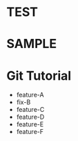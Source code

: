 # TEST
# SAMPLE
# Git Tutorial
  - feature-A
  - fix-B
  - feature-C
  - feature-D
  - feature-E
  - feature-F

